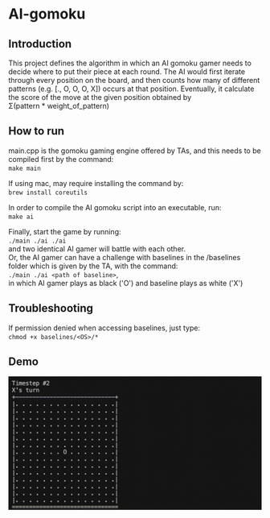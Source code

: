 # AI-gomoku
## Introduction
This project defines the algorithm in which an AI gomoku gamer needs to decide where to put their piece at each round. 
The AI would first iterate through every position on the board, and then counts how many of different patterns (e.g. [., O, O, O, X])
occurs at that position. Eventually, it calculate the score of the move at the given position obtained by   
Σ(pattern * weight_of_pattern)

## How to run
main.cpp is the gomoku gaming engine offered by TAs, and this needs to be compiled first by the command:  
`make main`  

If using mac, may require installing the command by:  
`brew install coreutils`  

In order to compile the AI gomoku script into an executable, run:  
`make ai`  

Finally, start the game by running:  
`./main ./ai ./ai`  
and two identical AI gamer will battle with each other.  
Or, the AI gamer can have a challenge with baselines in the /baselines folder which is given by the TA, with the command:  
`./main ./ai <path of baseline>`,  
in which AI gamer plays as black ('O') and baseline plays as white ('X')

## Troubleshooting
If permission denied when accessing baselines, just type:  
`chmod +x baselines/<OS>/*`

## Demo
![challenge with baseline1](https://github.com/Mimi94Mimi/AI-gomoku/blob/main/gomoku_demo.gif)
